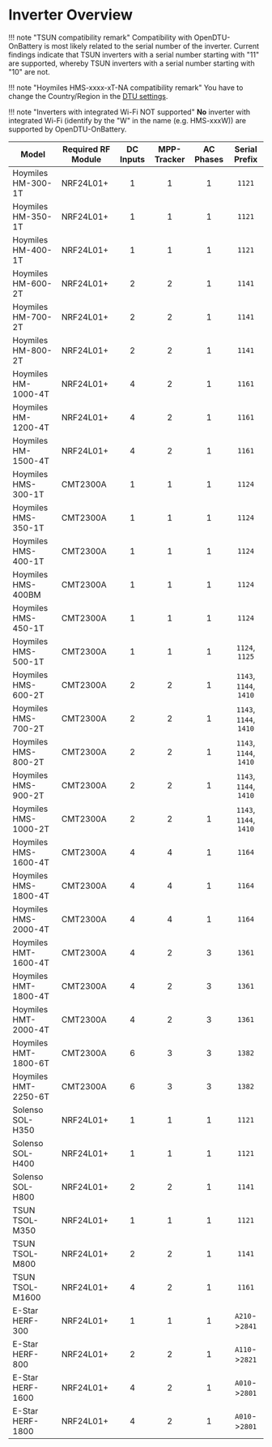 # Inverter Overview

!!! note "TSUN compatibility remark"
    Compatibility with OpenDTU-OnBattery is most likely related to the serial number of the inverter. Current findings indicate that TSUN inverters with a serial number starting with "11" are supported, whereby TSUN inverters with a serial number starting with "10" are not.

!!! note "Hoymiles HMS-xxxx-xT-NA compatibility remark"
    You have to change the Country/Region in the [DTU settings](../firmware/configuration/dtu_settings.md#cmt2300a-regioncountry).

!!! note "Inverters with integrated Wi-Fi NOT supported"
    **No** inverter with integrated Wi-Fi (identify by the "W" in the name (e.g. HMS-xxxW)) are supported by OpenDTU-OnBattery.

| Model                | Required RF Module | DC Inputs | MPP-Tracker | AC Phases |     Serial Prefix      |
|----------------------|--------------------|:---------:|:-----------:|:---------:|:----------------------:|
| Hoymiles HM-300-1T   | NRF24L01+          |     1     |      1      |     1     |         `1121`         |
| Hoymiles HM-350-1T   | NRF24L01+          |     1     |      1      |     1     |         `1121`         |
| Hoymiles HM-400-1T   | NRF24L01+          |     1     |      1      |     1     |         `1121`         |
| Hoymiles HM-600-2T   | NRF24L01+          |     2     |      2      |     1     |         `1141`         |
| Hoymiles HM-700-2T   | NRF24L01+          |     2     |      2      |     1     |         `1141`         |
| Hoymiles HM-800-2T   | NRF24L01+          |     2     |      2      |     1     |         `1141`         |
| Hoymiles HM-1000-4T  | NRF24L01+          |     4     |      2      |     1     |         `1161`         |
| Hoymiles HM-1200-4T  | NRF24L01+          |     4     |      2      |     1     |         `1161`         |
| Hoymiles HM-1500-4T  | NRF24L01+          |     4     |      2      |     1     |         `1161`         |
| Hoymiles HMS-300-1T  | CMT2300A           |     1     |      1      |     1     |         `1124`         |
| Hoymiles HMS-350-1T  | CMT2300A           |     1     |      1      |     1     |         `1124`         |
| Hoymiles HMS-400-1T  | CMT2300A           |     1     |      1      |     1     |         `1124`         |
| Hoymiles HMS-400BM   | CMT2300A           |     1     |      1      |     1     |         `1124`         |
| Hoymiles HMS-450-1T  | CMT2300A           |     1     |      1      |     1     |         `1124`         |
| Hoymiles HMS-500-1T  | CMT2300A           |     1     |      1      |     1     |     `1124`, `1125`     |
| Hoymiles HMS-600-2T  | CMT2300A           |     2     |      2      |     1     | `1143`, `1144`, `1410` |
| Hoymiles HMS-700-2T  | CMT2300A           |     2     |      2      |     1     | `1143`, `1144`, `1410` |
| Hoymiles HMS-800-2T  | CMT2300A           |     2     |      2      |     1     | `1143`, `1144`, `1410` |
| Hoymiles HMS-900-2T  | CMT2300A           |     2     |      2      |     1     | `1143`, `1144`, `1410` |
| Hoymiles HMS-1000-2T | CMT2300A           |     2     |      2      |     1     | `1143`, `1144`, `1410` |
| Hoymiles HMS-1600-4T | CMT2300A           |     4     |      4      |     1     |         `1164`         |
| Hoymiles HMS-1800-4T | CMT2300A           |     4     |      4      |     1     |         `1164`         |
| Hoymiles HMS-2000-4T | CMT2300A           |     4     |      4      |     1     |         `1164`         |
| Hoymiles HMT-1600-4T | CMT2300A           |     4     |      2      |     3     |         `1361`         |
| Hoymiles HMT-1800-4T | CMT2300A           |     4     |      2      |     3     |         `1361`         |
| Hoymiles HMT-2000-4T | CMT2300A           |     4     |      2      |     3     |         `1361`         |
| Hoymiles HMT-1800-6T | CMT2300A           |     6     |      3      |     3     |         `1382`         |
| Hoymiles HMT-2250-6T | CMT2300A           |     6     |      3      |     3     |         `1382`         |
| Solenso SOL-H350     | NRF24L01+          |     1     |      1      |     1     |         `1121`         |
| Solenso SOL-H400     | NRF24L01+          |     1     |      1      |     1     |         `1121`         |
| Solenso SOL-H800     | NRF24L01+          |     2     |      2      |     1     |         `1141`         |
| TSUN TSOL-M350       | NRF24L01+          |     1     |      1      |     1     |         `1121`         |
| TSUN TSOL-M800       | NRF24L01+          |     2     |      2      |     1     |         `1141`         |
| TSUN TSOL-M1600      | NRF24L01+          |     4     |      2      |     1     |         `1161`         |
| E-Star HERF-300      | NRF24L01+          |     1     |      1      |     1     |     `A210`->`2841`     |
| E-Star HERF-800      | NRF24L01+          |     2     |      2      |     1     |     `A110`->`2821`     |
| E-Star HERF-1600     | NRF24L01+          |     4     |      2      |     1     |     `A010`->`2801`     |
| E-Star HERF-1800     | NRF24L01+          |     4     |      2      |     1     |     `A010`->`2801`     |
